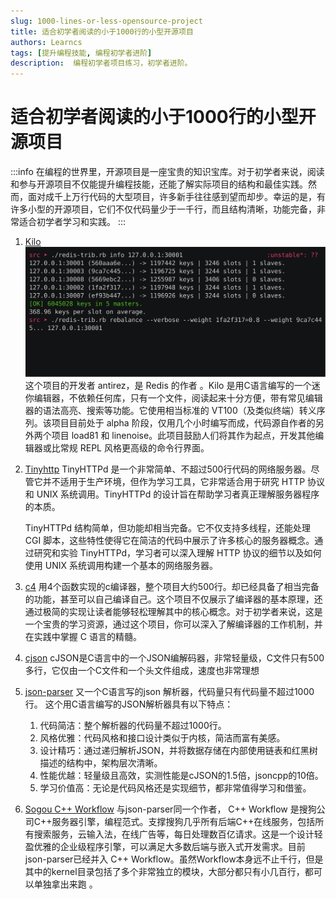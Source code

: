 ```yaml
---
slug: 1000-lines-or-less-opensource-project
title: 适合初学者阅读的小于1000行的小型开源项目
authors: Learncs
tags: [提升编程技能, 编程初学者进阶]
description:  编程初学者项目练习，初学者进阶。
---
```


# 适合初学者阅读的小于1000行的小型开源项目
:::info
在编程的世界里，开源项目是一座宝贵的知识宝库。对于初学者来说，阅读和参与开源项目不仅能提升编程技能，还能了解实际项目的结构和最佳实践。然而，面对成千上万行代码的大型项目，许多新手往往感到望而却步。幸运的是，有许多小型的开源项目，它们不仅代码量少于一千行，而且结构清晰，功能完备，非常适合初学者学习和实践。
:::

1. [Kilo](https://github.com/antirez/kilo)
    ![](/img/blog/kilo.svg)
    这个项目的开发者 antirez，是 Redis 的作者 。Kilo 是用C语言编写的一个迷你编辑器，不依赖任何库，只有一个文件，阅读起来十分方便，带有常见编辑器的语法高亮、搜索等功能。它使用相当标准的 VT100（及类似终端）转义序列。该项目目前处于 alpha 阶段，仅用几个小时编写而成，代码源自作者的另外两个项目 load81 和 linenoise。此项目鼓励人们将其作为起点，开发其他编辑器或比常规 REPL 风格更高级的命令行界面。
    
2. [Tinyhttp](https://github.com/EZLippi/Tinyhttpd)
   TinyHTTPd 是一个非常简单、不超过500行代码的网络服务器。尽管它并不适用于生产环境，但作为学习工具，它非常适合用于研究 HTTP 协议和 UNIX 系统调用。TinyHTTPd 的设计旨在帮助学习者真正理解服务器程序的本质。
   
   TinyHTTPd 结构简单，但功能却相当完备。它不仅支持多线程，还能处理 CGI 脚本，这些特性使得它在简洁的代码中展示了许多核心的服务器概念。通过研究和实验 TinyHTTPd，学习者可以深入理解 HTTP 协议的细节以及如何使用 UNIX 系统调用构建一个基本的网络服务器。
   
3. [c4](https://github.com/rswier/c4)
   用4个函数实现的c编译器，整个项目大约500行。却已经具备了相当完备的功能，甚至可以自己编译自己。这个项目不仅展示了编译器的基本原理，还通过极简的实现让读者能够轻松理解其中的核心概念。对于初学者来说，这是一个宝贵的学习资源，通过这个项目，你可以深入了解编译器的工作机制，并在实践中掌握 C 语言的精髓。
4. [cjson](https://sourceforge.net/p/cjson/code/HEAD/tree/)
   cJSON是C语言中的一个JSON编解码器，非常轻量级，C文件只有500多行，它仅由一个C文件和一个头文件组成，速度也非常理想

5. [json-parser](https://github.com/Barenboim/json-parser)
    又一个C语言写的json 解析器，代码量只有代码量不超过1000行。
    这个用C语言编写的JSON解析器具有以下特点：
    1. 代码简洁：整个解析器的代码量不超过1000行。
    2. 风格优雅：代码风格和接口设计类似于内核，简洁而富有美感。
    3. 设计精巧：通过递归解析JSON，并将数据存储在内部使用链表和红黑树描述的结构中，架构层次清晰。
    4. 性能优越：轻量级且高效，实测性能是cJSON的1.5倍，jsoncpp的10倍。
    5. 学习价值高：无论是代码风格还是实现细节，都非常值得学习和借鉴。

6. [Sogou C++ Workflow](https://github.com/sogou/workflow)
   与json-parser同一个作者， C++ Workflow 是搜狗公司C++服务器引擎，编程范式。支撑搜狗几乎所有后端C++在线服务，包括所有搜索服务，云输入法，在线广告等，每日处理数百亿请求。这是一个设计轻盈优雅的企业级程序引擎，可以满足大多数后端与嵌入式开发需求。目前json-parser已经并入 C++ Workflow。虽然Workflow本身远不止千行，但是其中的kernel目录包括了多个非常独立的模块，大部分都只有小几百行，都可以单独拿出来跑 。